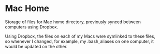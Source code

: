 # Mac Home
Storage of files for Mac home directory, previously synced between computers using Dropbox.

Using Dropbox, the files on each of my Macs were symlinked to these files, so whenever I changed, for example, my .bash_aliases on one computer, it would be updated on the other.
